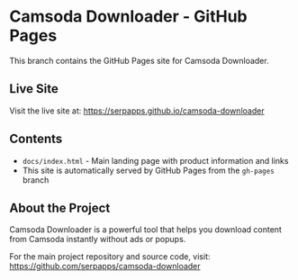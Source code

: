 # Camsoda Downloader - GitHub Pages

This branch contains the GitHub Pages site for Camsoda Downloader.

## Live Site

Visit the live site at: https://serpapps.github.io/camsoda-downloader

## Contents

- `docs/index.html` - Main landing page with product information and links
- This site is automatically served by GitHub Pages from the `gh-pages` branch

## About the Project

Camsoda Downloader is a powerful tool that helps you download content from Camsoda instantly without ads or popups. 

For the main project repository and source code, visit: https://github.com/serpapps/camsoda-downloader